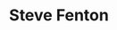 ---
layout: src/layouts/Author.astro
id: steve-fenton
title: Steve Fenton
navOrder: 1000
pubDate: 2022-09-17
keywords: steve fenton
description: Steve Fenton's profile on Astro Accelerator
bannerImage:
    src: /i/400/authors/steve-fenton.webp
    alt: Dummy image
summary: >-
    Steve Fenton's profile is basically a block of markdown.

    It can have limited _markdown_ in it.

    - List

    - List
---